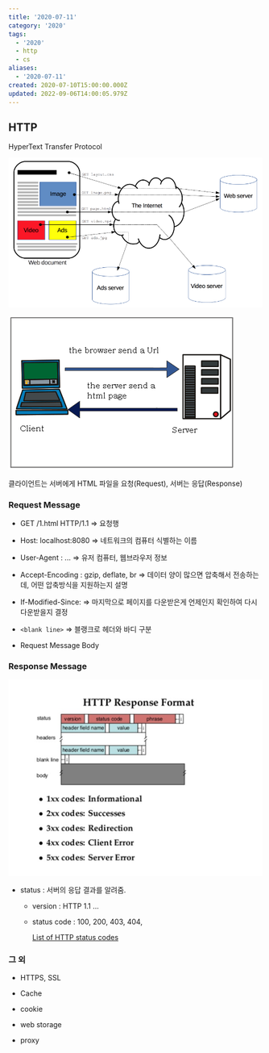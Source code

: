 ```yaml
---
title: '2020-07-11'
category: '2020'
tags:
  - '2020'
  - http
  - cs
aliases:
  - '2020-07-11'
created: 2020-07-10T15:00:00.000Z
updated: 2022-09-06T14:00:05.979Z
---
```


## HTTP

HyperText Transfer Protocol

![2020-07-11-image-0](./images/2020-07-11-image-0.png)

![2020-07-11-image-1](./images/2020-07-11-image-1.png)

클라이언트는 서버에게 HTML 파일을 요청(Request), 서버는 응답(Response)

### Request Message

- GET /1.html HTTP/1.1 => 요청행

- Host: localhost:8080 => 네트워크의 컴퓨터 식별하는 이름

- User-Agent : ... => 유저 컴퓨터, 웹브라우저 정보

- Accept-Encoding : gzip, deflate, br => 데이터 양이 많으면 압축해서 전송하는데, 어떤 압축방식을 지원하는지 설명

- If-Modified-Since: => 마지막으로 페이지를 다운받은게 언제인지 확인하여 다시 다운받을지 결정

- `<blank line>` => 블랭크로 헤더와 바디 구분

- Request Message Body

### Response Message

![2020-07-11-image-2](./images/2020-07-11-image-2.png)

- status : 서버의 응답 결과를 알려줌.

  - version : HTTP 1.1 ...

  - status code : 100, 200, 403, 404,

    [List of HTTP status codes](https://en.wikipedia.org/wiki/List_of_HTTP_status_codes)

### 그 외

- HTTPS, SSL

- Cache

- cookie

- web storage

- proxy
